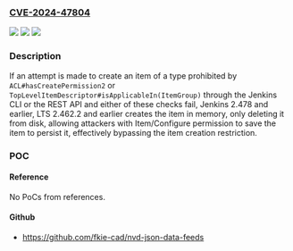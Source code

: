 ### [CVE-2024-47804](https://cve.mitre.org/cgi-bin/cvename.cgi?name=CVE-2024-47804)
![](https://img.shields.io/static/v1?label=Product&message=Jenkins&color=blue)
![](https://img.shields.io/static/v1?label=Version&message=n%2Fa&color=blue)
![](https://img.shields.io/static/v1?label=Vulnerability&message=n%2Fa&color=brighgreen)

### Description

If an attempt is made to create an item of a type prohibited by `ACL#hasCreatePermission2` or `TopLevelItemDescriptor#isApplicableIn(ItemGroup)` through the Jenkins CLI or the REST API and either of these checks fail, Jenkins 2.478 and earlier, LTS 2.462.2 and earlier creates the item in memory, only deleting it from disk, allowing attackers with Item/Configure permission to save the item to persist it, effectively bypassing the item creation restriction.

### POC

#### Reference
No PoCs from references.

#### Github
- https://github.com/fkie-cad/nvd-json-data-feeds

